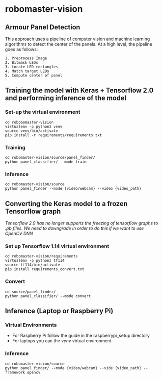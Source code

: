 # robomaster-vision

## Armour Panel Detection

This approach uses a pipeline of computer vision and machine learning algorithms to detect the center of the panels. At a high level, the pipeline goes as follows:
```
1. Preprocess Image
2. Bitmask LEDs
3. Locate LED rectangles
4. Match target LEDs
5. Compute center of panel
```

## Training the model with Keras + Tensorflow 2.0 and performing inference of the model

### Set-up the virtual environment
```
cd robobomaster-vision
virtualenv -p python3 venv
source venv/bin/activate
pip install -r requirements/requirements.txt
```

### Training
```
cd robomaster-vision/source/panel_finder/
python panel_classifier/ --mode train
```

### Inference
```
cd robomaster-vision/source
python panel_finder --mode {video/webcam} --video {video_path}
```

## Converting the Keras model to a frozen Tensorflow graph
*Tensorflow 2.0 has no longer supports the freezing of
tensorflow graphs to .pb files. We need to downgrade in order
to do this if we want to use OpenCV DNN*

### Set up Tensorflow 1.14 virtual environment
```
cd robomaster-vision/requirements
virtualenv -p python3 tf114
source tf114/bin/activate
pip install requirements_convert.txt
```

### Convert 
```
cd source/panel_finder/
python panel_classifier/ --mode convert
```

## Inference (Laptop or Raspberry Pi)

### Virtual Environments

- For Raspberry Pi follow the guide in the raspberrypi_setup directory
- For laptops you can the *venv* virtual environment

### Inference
```
cd robomaster-vision/source
python panel_finder/ --mode {video/webcam} --vide {video_path} --framework opencv
```
